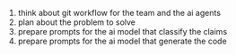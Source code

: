 1. think about git workflow for the team and the ai agents
2. plan about the problem to solve
3. prepare prompts for the ai model that classify the claims
4. prepare prompts for the ai model that generate the code
